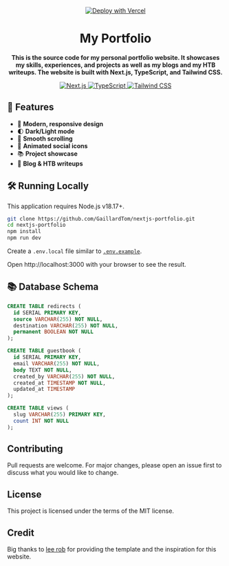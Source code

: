 <p align="center">
  <a href="https://vercel.com/new/clone?repository-url=https%3A%2F%2Fgithub.com%2Fleerob%2Fleerob.io">
    <img src="https://vercel.com/button" alt="Deploy with Vercel" />
  </a>
</p>

<h1 align="center">My Portfolio</h1>

<p align="center">
  <strong>This is the source code for my personal portfolio website. It showcases my skills, experiences, and projects as well as my blogs and my HTB writeups. The website is built with Next.js, TypeScript, and Tailwind CSS.</strong>
</p>

<p align="center">
  <a href="https://nextjs.org/">
    <img src="https://img.shields.io/badge/-Next.js-000?&logo=Next.js" alt="Next.js" />
  </a>
  <a href="https://www.typescriptlang.org/">
    <img src="https://img.shields.io/badge/-TypeScript-007ACC?&logo=TypeScript" alt="TypeScript" />
  </a>
  <a href="https://tailwindcss.com/">
    <img src="https://img.shields.io/badge/-Tailwind_CSS-38B2AC?&logo=Tailwind%20CSS" alt="Tailwind CSS" />
  </a>
</p>

## 🚀 Features

- 🎨 **Modern, responsive design**
- 🌓 **Dark/Light mode**
- 📜 **Smooth scrolling**
- 🎉 **Animated social icons**
- 📚 **Project showcase**
- 📝 **Blog & HTB writeups**


## 🛠️ Running Locally

This application requires Node.js v18.17+.

```bash
git clone https://github.com/GaillardTom/nextjs-portfolio.git
cd nextjs-portfolio
npm install
npm run dev
```

Create a `.env.local` file similar to [`.env.example`](https://github.com/leerob/leerob.io/blob/main/.env.example).


Open http://localhost:3000 with your browser to see the result.


## 📚 Database Schema

```sql
CREATE TABLE redirects (
  id SERIAL PRIMARY KEY,
  source VARCHAR(255) NOT NULL,
  destination VARCHAR(255) NOT NULL,
  permanent BOOLEAN NOT NULL
);

CREATE TABLE guestbook (
  id SERIAL PRIMARY KEY,
  email VARCHAR(255) NOT NULL,
  body TEXT NOT NULL,
  created_by VARCHAR(255) NOT NULL,
  created_at TIMESTAMP NOT NULL,
  updated_at TIMESTAMP
);

CREATE TABLE views (
  slug VARCHAR(255) PRIMARY KEY,
  count INT NOT NULL
);
```



## Contributing 
  Pull requests are welcome. For major changes, please open an issue first to discuss what you would like to change.

## License 
  This project is licensed under the terms of the MIT license.

## Credit
  Big thanks to [lee rob](https://github.com/leerob/) for providing the template and the inspiration for this website.

